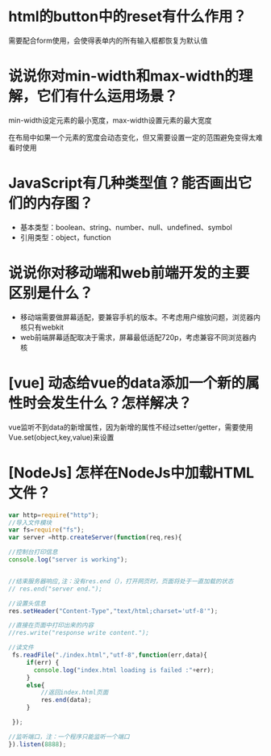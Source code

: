 # html的button中的reset有什么作用？

需要配合form使用，会使得表单内的所有输入框都恢复为默认值

# 说说你对min-width和max-width的理解，它们有什么运用场景？

min-width设定元素的最小宽度，max-width设置元素的最大宽度

在布局中如果一个元素的宽度会动态变化，但又需要设置一定的范围避免变得太难看时使用

# JavaScript有几种类型值？能否画出它们的内存图？

- 基本类型：boolean、string、number、null、undefined、symbol
- 引用类型：object，function

# 说说你对移动端和web前端开发的主要区别是什么？

- 移动端需要做屏幕适配，要兼容手机的版本。不考虑用户缩放问题，浏览器内核只有webkit
- web前端屏幕适配取决于需求，屏幕最低适配720p，考虑兼容不同浏览器内核

# [vue] 动态给vue的data添加一个新的属性时会发生什么？怎样解决？

vue监听不到data的新增属性，因为新增的属性不经过setter/getter，需要使用Vue.set(object,key,value)来设置

# [NodeJs] 怎样在NodeJs中加载HTML文件？

```javascript
var http=require("http");
//导入文件模块
var fs=require("fs");
var server =http.createServer(function(req,res){

//控制台打印信息
console.log("server is working");


//结束服务器响应,注：没有res.end（），打开网页时，页面将处于一直加载的状态
// res.end("server end.");

//设置头信息
res.setHeader("Content-Type","text/html;charset='utf-8'");

//直接在页面中打印出来的内容
//res.write("response write content.");

//读文件
 fs.readFile("./index.html","utf-8",function(err,data){
     if(err) {
       console.log("index.html loading is failed :"+err);
     }
     else{
         //返回index.html页面
         res.end(data);
     }

 });

//监听端口，注：一个程序只能监听一个端口
}).listen(8888);


```